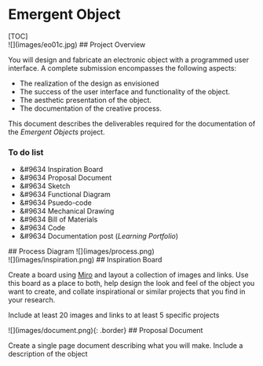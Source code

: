 # Emergent Object
<section markdown="1" id="contents">
[TOC]
</section>
<section markdown="1">
![](images/eo01c.jpg)
## Project Overview

You will design and fabricate an electronic object with a programmed user interface.
A complete submission encompasses the following aspects:

- The realization of the design as envisioned
- The success of the user interface and functionality of the object.
- The aesthetic presentation of the object.
- The documentation of the creative process.

This document describes the deliverables required for the documentation of the *Emergent Objects* project.

### To do list
- &#9634 Inspiration Board
- &#9634 Proposal Document
- &#9634 Sketch
- &#9634 Functional Diagram
- &#9634 Psuedo-code
- &#9634 Mechanical Drawing
- &#9634 Bill of Materials
- &#9634 Code
- &#9634 Documentation post (*Learning Portfolio*)

</section>
<section markdown="1">
## Process Diagram
![](images/process.png)
</section>
<section markdown="1">
![](images/inspiration.png)
## Inspiration Board

Create a board using [Miro](https://miro.com) and layout a collection of images and links.
Use this board as a place to both, help design the look and feel of the object you want to create, and collate inspirational or similar projects that you find in your research.

Include at least 20 images and links to at least 5 specific projects

</section>
<section markdown="1">
![](images/document.png){: .border}
## Proposal Document

Create a single page document describing what you will make. Include a description of the object

</section>
<!-- <section markdown="1"> -->
<!-- ![](images/eo01c.jpg) -->
<!-- ## Functional Diagram -->

<!-- </section> -->
<!-- <section markdown="1"> -->
<!-- ![](images/eo01c.jpg) -->
<!-- ## Mechanical Drawing -->

<!-- </section> -->
<!-- <section markdown="1"> -->
<!-- ![](images/eo01c.jpg) -->
<!-- ## Bill of Materials -->

<!-- </section> -->
<!-- <section markdown="1"> -->
<!-- ![](images/eo01c.jpg) -->
<!-- ## Psuedo-code -->

<!-- </section> -->
<!-- <section markdown="1"> -->
<!-- ![](images/eo01c.jpg) -->
<!-- ## Code -->

<!-- </section> -->
<!-- <section markdown="1"> -->
<!-- ![](images/eo01c.jpg) -->
<!-- ## Product One-Sheet -->

<!-- </section> -->
<!-- <section markdown="1"> -->
<!-- ![](images/eo01c.jpg) -->
<!-- ## Documentation Post -->

</body>
</html>

